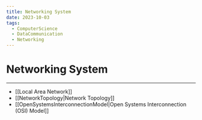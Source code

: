 ```yaml
---
title: Networking System
date: 2023-10-03
tags:
  - ComputerScience
  - DataCommunication
  - Networking
---
```


# Networking System

---

- [[Local Area Network]]
- [[NetworkTopology|Network Topology]]
- [[OpenSystemsInterconnectionModel|Open Systems Interconnection (OSI) Model]]